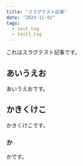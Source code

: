 ```yaml
---
title: "スラグテスト記事"
date: "2024-11-02"
tags:
  - test_tag
  - test3_tag
---
```


これはスラグテスト記事です。

## あいうえお

あいうえおです。

## かきくけこ

かきくけこです。

### か

かです。
